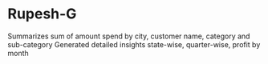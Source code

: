 # Rupesh-G
Summarizes sum of amount spend by city, customer name, category and sub-category
Generated detailed insights state-wise, quarter-wise, profit by month
